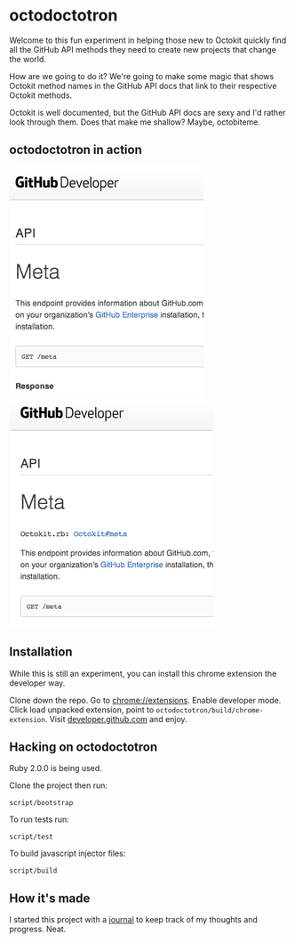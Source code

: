 # octodoctotron

Welcome to this fun experiment in helping those new to Octokit quickly find all
the GitHub API methods they need to create new projects that change the world.

How are we going to do it? We're going to make some magic that shows Octokit
method names in the GitHub API docs that link to their respective Octokit
methods.

Octokit is well documented, but the GitHub API docs are sexy and I'd rather look
through them. Does that make me shallow? Maybe, octobiteme.

## octodoctotron in action

![GitHub API docs before](/build/screenshots/api-docs-before.png?raw=true)
![GitHub API docs after](/build/screenshots/api-docs-after.png?raw=true)

## Installation

While this is still an experiment, you can install this chrome extension the
developer way.

Clone down the repo.
Go to [chrome://extensions](chrome://extensions).
Enable developer mode.
Click load unpacked extension, point to `octodoctotron/build/chrome-extension`.
Visit [developer.github.com](developer.github.com) and enjoy.

## Hacking on octodoctotron

Ruby 2.0.0 is being used.

Clone the project then run:

	script/bootstrap

To run tests run:

	script/test

To build javascript injector files:

	script/build

## How it's made

I started this project with a [journal](Journal.md) to keep track of my thoughts
and progress. Neat.
